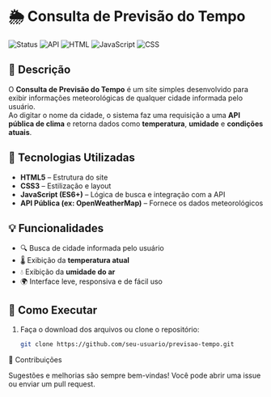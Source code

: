 # 🌦️ Consulta de Previsão do Tempo

![Status](https://img.shields.io/badge/status-concluído-brightgreen)
![API](https://img.shields.io/badge/dados-API%20Pública-orange)
![HTML](https://img.shields.io/badge/linguagem-HTML-blue)
![JavaScript](https://img.shields.io/badge/linguagem-JavaScript-yellow)
![CSS](https://img.shields.io/badge/estilo-CSS-blueviolet)

## 📝 Descrição
O **Consulta de Previsão do Tempo** é um site simples desenvolvido para exibir informações meteorológicas de qualquer cidade informada pelo usuário.  
Ao digitar o nome da cidade, o sistema faz uma requisição a uma **API pública de clima** e retorna dados como **temperatura**, **umidade** e **condições atuais**.

## 🚀 Tecnologias Utilizadas
- **HTML5** – Estrutura do site  
- **CSS3** – Estilização e layout  
- **JavaScript (ES6+)** – Lógica de busca e integração com a API  
- **API Pública (ex: OpenWeatherMap)** – Fornece os dados meteorológicos  



## 💡 Funcionalidades
- 🔍 Busca de cidade informada pelo usuário  
- 🌡️ Exibição da **temperatura atual**  
- 💧 Exibição da **umidade do ar**  
- 🌍 Interface leve, responsiva e de fácil uso  

## 🧰 Como Executar
1. Faça o download dos arquivos ou clone o repositório:
   ```bash
   git clone https://github.com/seu-usuario/previsao-tempo.git
🤝 Contribuições

Sugestões e melhorias são sempre bem-vindas!
Você pode abrir uma issue ou enviar um pull request.

